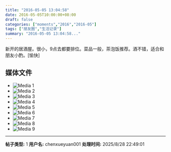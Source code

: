 ```yaml
---
title: "2016-05-05 13:04:58"
date: 2016-05-05T10:00:00+08:00
draft: false
categories: ["moments","2016","2016-05"]
tags: ["朋友圈","生活记录"]
summary: "2016-05-05 13:04:58..."
---
```


新开的居酒屋。很小，9点去都要排位。菜品一般，茶泡饭推荐。酒不错，适合和朋友小酌。[愉快]

## 媒体文件

- ![Media 1](/Moments/photos/2016-05-05/201605051304580.jpg)
- ![Media 2](/Moments/photos/2016-05-05/201605051304581.jpg)
- ![Media 3](/Moments/photos/2016-05-05/201605051304582.jpg)
- ![Media 4](/Moments/photos/2016-05-05/201605051304583.jpg)
- ![Media 5](/Moments/photos/2016-05-05/201605051304584.jpg)
- ![Media 6](/Moments/photos/2016-05-05/201605051304585.jpg)
- ![Media 7](/Moments/photos/2016-05-05/201605051304586.jpg)
- ![Media 8](/Moments/photos/2016-05-05/201605051304587.jpg)
- ![Media 9](/Moments/photos/2016-05-05/201605051304588.jpg)

---

**帖子类型:** 1
**用户名:** chenxueyuan001
**处理时间:** 2025/8/28 22:49:01